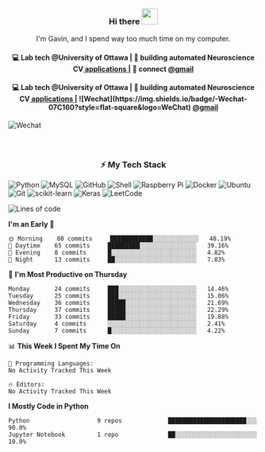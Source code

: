 <h3 align="center"> Hi there <img src="https://raw.githubusercontent.com/ShahriarShafin/ShahriarShafin/main/Assets/handshake.gif" height="32px"></h3>

<p align="center">
I'm Gavin, and I spend way too much time on my computer.
</p>

<h4 align="center">
💻 Lab tech @University of Ottawa | 🌱 building automated Neuroscience CV<a href="https://github.com/SilasiLab/HASRAv2"> applications </a> | 💬 connect <a href="gavin.heidenreich@gmail.com">@gmail</a>
</h4>

<h4 align="center">
💻 Lab tech @University of Ottawa | 🌱 building automated Neuroscience CV<a href="https://github.com/SilasiLab/HASRAv2"> applications </a> | 
![Wechat](https://img.shields.io/badge/-Wechat-07C160?style=flat-square&logo=WeChat) <a href=>@gmail</a>
</h4>

![Wechat](https://img.shields.io/badge/-Wechat-07C160?style=flat-square&logo=WeChat) <h4 align="left">



<br/>
<h3 align="center">
⚡ My Tech Stack
</h3>

![Python](https://img.shields.io/badge/-Python-black?style=flat-square&logo=Python)
![MySQL](https://img.shields.io/badge/-MySQL-black?style=flat-square&logo=mysql)
![GitHub](https://img.shields.io/badge/-GitHub-181717?style=flat-square&logo=github)
![Shell](https://img.shields.io/badge/-shell-5391FE?style=flat-square&logo=PowerShell&logoColor=white)
![Raspberry Pi](https://img.shields.io/badge/-Raspberry%20Pi-C51A4A?style=flat-square&logo=Raspberry-Pi)
![Docker](https://img.shields.io/badge/-Docker-black?style=flat-square&logo=docker)
![Ubuntu](https://img.shields.io/badge/-Ubuntu-772953?style=flat-square&logo=Ubuntu&logoColor=white)
![Git](https://img.shields.io/badge/-Git-F44D27?style=flat-square&logo=Git&logoColor=white)
![scikit-learn](https://img.shields.io/badge/-scikitlearn-000000?style=flat-square&logo=scikit-learn)
![Keras](https://img.shields.io/badge/-Keras-D00000?style=flat-square&logo=keras)
![LeetCode](https://img.shields.io/badge/-LeetCode-000000?style=flat-square&logo=LeetCode)


<!--START_SECTION:waka-->
![Lines of code](https://img.shields.io/badge/From%20Hello%20World%20I%27ve%20Written-87536%20lines%20of%20code-blue)

**I'm an Early 🐤** 

```text
🌞 Morning    80 commits     ████████████░░░░░░░░░░░░░   48.19% 
🌆 Daytime    65 commits     █████████░░░░░░░░░░░░░░░░   39.16% 
🌃 Evening    8 commits      █░░░░░░░░░░░░░░░░░░░░░░░░   4.82% 
🌙 Night      13 commits     ██░░░░░░░░░░░░░░░░░░░░░░░   7.83%

```
📅 **I'm Most Productive on Thursday** 

```text
Monday       24 commits     ███░░░░░░░░░░░░░░░░░░░░░░   14.46% 
Tuesday      25 commits     ███░░░░░░░░░░░░░░░░░░░░░░   15.06% 
Wednesday    36 commits     █████░░░░░░░░░░░░░░░░░░░░   21.69% 
Thursday     37 commits     █████░░░░░░░░░░░░░░░░░░░░   22.29% 
Friday       33 commits     █████░░░░░░░░░░░░░░░░░░░░   19.88% 
Saturday     4 commits      ░░░░░░░░░░░░░░░░░░░░░░░░░   2.41% 
Sunday       7 commits      █░░░░░░░░░░░░░░░░░░░░░░░░   4.22%

```


📊 **This Week I Spent My Time On** 

```text
💬 Programming Languages: 
No Activity Tracked This Week

🔥 Editors: 
No Activity Tracked This Week

```

**I Mostly Code in Python** 

```text
Python                   9 repos             ██████████████████████░░░   90.0% 
Jupyter Notebook         1 repo              ██░░░░░░░░░░░░░░░░░░░░░░░   10.0%

```



<!--END_SECTION:waka-->

